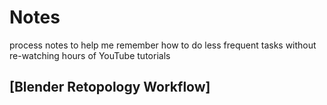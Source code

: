 # Notes
process notes to help me remember how to do less frequent tasks without re-watching hours of YouTube tutorials

## [Blender Retopology Workflow]
